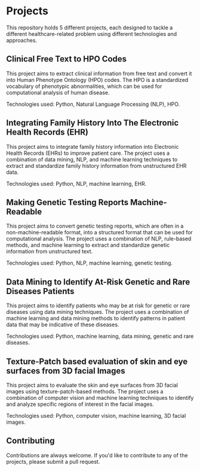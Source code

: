 Projects
========

This repository holds 5 different projects, each designed to tackle a different healthcare-related problem using different technologies and approaches.

Clinical Free Text to HPO Codes
-------------------------------

This project aims to extract clinical information from free text and convert it into Human Phenotype Ontology (HPO) codes. The HPO is a standardized vocabulary of phenotypic abnormalities, which can be used for computational analysis of human disease.

Technologies used: Python, Natural Language Processing (NLP), HPO.

Integrating Family History Into The Electronic Health Records (EHR)
-------------------------------------------------------------------

This project aims to integrate family history information into Electronic Health Records (EHRs) to improve patient care. The project uses a combination of data mining, NLP, and machine learning techniques to extract and standardize family history information from unstructured EHR data.

Technologies used: Python, NLP, machine learning, EHR.

Making Genetic Testing Reports Machine-Readable
-----------------------------------------------

This project aims to convert genetic testing reports, which are often in a non-machine-readable format, into a structured format that can be used for computational analysis. The project uses a combination of NLP, rule-based methods, and machine learning to extract and standardize genetic information from unstructured text.

Technologies used: Python, NLP, machine learning, genetic testing.

Data Mining to Identify At-Risk Genetic and Rare Diseases Patients
------------------------------------------------------------------

This project aims to identify patients who may be at risk for genetic or rare diseases using data mining techniques. The project uses a combination of machine learning and data mining methods to identify patterns in patient data that may be indicative of these diseases.

Technologies used: Python, machine learning, data mining, genetic and rare diseases.

Texture-Patch based evaluation of skin and eye surfaces from 3D facial Images
-----------------------------------------------------------------------------

This project aims to evaluate the skin and eye surfaces from 3D facial images using texture-patch-based methods. The project uses a combination of computer vision and machine learning techniques to identify and analyze specific regions of interest in the facial images.

Technologies used: Python, computer vision, machine learning, 3D facial images.

Contributing
------------

Contributions are always welcome. If you'd like to contribute to any of the projects, please submit a pull request.
